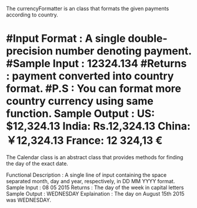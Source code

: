 The currencyFormatter is an class that formats the given payments according to country.

#Input Format : A single double-precision number denoting payment.
#Sample Input : 12324.134
#Returns : payment converted into country format.
#P.S : You can format more country currency using same function.
Sample Output : 
US: $12,324.13
India: Rs.12,324.13
China: ￥12,324.13
France: 12 324,13 €
=========================================================================================================================================================================
The Calendar class is an abstract class that provides methods for finding the day of the exact date.

Functional Description : A single line of input containing the space separated month, day and year, respectively, in DD MM YYYY format.
Sample Input : 08 05 2015
Returns : The day of the week in capital letters
Sample Output : WEDNESDAY
Explaination : The day on August 15th 2015 was WEDNESDAY.
